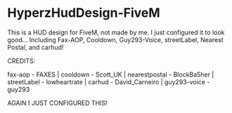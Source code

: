 # HyperzHudDesign-FiveM
This is a HUD design for FiveM, not made by me. I just configured it to look good... Including Fax-AOP, Cooldown, Guy293-Voice, streetLabel, Nearest Postal, and carhud!

CREDITS:

fax-aop - FAXES |
cooldown - Scott_UK |
nearestpostal - BlockBa5her |
streetLabel - lowheartrate |
carhud - David_Carneiro |
guy293-voice - guy293

AGAIN I JUST CONFIGURED THIS!

